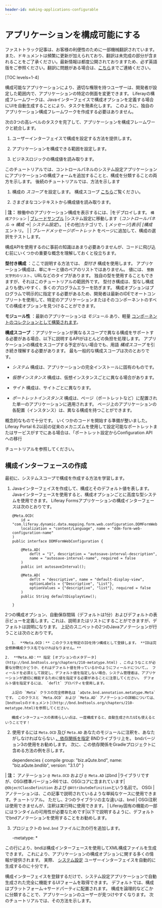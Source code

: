 ```yaml
---
header-id: making-applications-configurable
---
```


# アプリケーションを構成可能にする

<p class="alert alert-info"><span class="wysiwyg-color-blue120">ファストトラック記事は、お客様の利便性のために一部機械翻訳されています。また、ドキュメントは頻繁に更新が加えられており、翻訳は未完成の部分が含まれることをご了承ください。最新情報は都度公開されておりますため、必ず英語版をご参照ください。翻訳に問題がある場合は、<a href="mailto:support-content-jp@liferay.com">こちら</a>までご連絡ください。</span></p>

[TOC levels=1-4]

構成可能なアプリケーションにより、適切な権限を持つユーザーは、開発者が設定した範囲内で、アプリケーションの特定の側面を変更できます。 Liferayの構成フレームワークは、Javaインターフェイスで構成オプションを定義する場合にUIを自動生成することにより、タスクを簡素化します。 このように、独自のアプリケーション構成フレームワークを作成する必要はありません。

次の3つの高レベルのタスクを完了して、アプリケーションを構成フレームワークと統合します。

1.  ユーザーインターフェイスで構成を設定する方法を提供します。

2.  アプリケーションを構成できる範囲を設定します。

3.  ビジネスロジックの構成値を読み取ります。

このチュートリアルでは、コントロールパネルのシステム設定アプリケーションにアプリケーションの構成フォームを追加することと、構成を分類することの両方を示します。 後続のチュートリアルでは、方法を示します

1.  構成の *スコープ* を設定します。 構成スコープ [こちら](/docs/7-1/user/-/knowledge_base/u/system-settings#configuration-scope)ご覧ください。

2.  さまざまなコンテキストから構成値を読み取ります。

| **注：** 稼働中のアプリケーション構成を表示するには、|をデプロイします。 `構成アクション` | [ブレードサンプル](https://github.com/liferay/liferay-blade-samples/tree/7.1/gradle/apps/configuration-action) |システム設定に移動します（*コントロールパネル* → *構成* →| *システム設定*）。 [その他]カテゴリで、[ *メッセージ]表示| [構成* エントリ。 | | *ブレードメッセージポートレット* をページに追加して、構成の選択をテストします。

構成APIを使用するのに事前の知識はあまり必要ありませんが、コードに飛び込む前にいくつかの重要な概念を理解しておくと役立ちます。

**型付き構成** ：ここで説明する方法では、 *型付き* 構成を使用します。 アプリケーション構成は、単にキーと値のペアのリストではありません。 値には、 `整数` `文字列のリスト`、URLなどのタイプがあります。 独自の型を使用することもできますが、それはこのチュートリアルの範囲外です。 型付き構成は、型なし構成よりも使いやすく、多くのプログラムエラーを防ぎます。 構成オプションはプログラムで明示的に指定する必要があるため、開発者は最新のIDEでオートコンプリートを使用して、特定のアプリケーションまたはそのコンポーネントのすべての構成オプションを見つけることができます。

**モジュール性** ：最新のアプリケーションは *モジュール* あり、軽量 [コンポーネントのコレクションとして構築されます](/docs/7-1/tutorials/-/knowledge_base/t/fundamentals#components)。

**構成スコープ** ：アプリケーションが異なるスコープで異なる構成をサポートする必要がある場合、以下に説明するAPIがほとんどの負担を処理します。 アプリケーションの構成をスコープする予定がない場合でも、用語 *構成スコープ* を引き続き理解する必要があります。 最も一般的な構成スコープは次のとおりです。

  - *システム* 構成は、アプリケーションの完全インストールに固有のものです。

  - *仮想インスタンス* 構成は、仮想インスタンスごとに異なる場合があります。

  - *サイト* 構成は、サイトごとに異なります。

  - *ポートレットインスタンス* 構成は、ページ（ポートレットなど）に配置された単一のアプリケーションに適用されます。 ページ上のアプリケーションの各配置（インスタンス）は、異なる構成を持つことができます。

概念的なもので十分です。 いくつかのコードを開始する準備が整いました。 Liferay Portal 6.2以前の従来のメカニズムを使用して設定可能なポートレットまたはサービスがすでにある場合は、「ポートレット設定からConfiguration API</a> への移行

チュートリアルを参照してください。</p> 



## 構成インターフェースの作成

最初に、システムスコープで構成を作成する方法を学習します。

1.  Javaインターフェイスを作成して、構成とそのデフォルト値を表します。 Javaインターフェースを使用すると、構成オプションごとに高度な型システムを使用できます。 Liferay Formsアプリケーションの構成インターフェースは次のとおりです。
   
        @Meta.OCD(
            id = "com.liferay.dynamic.data.mapping.form.web.configuration.DDMFormWebConfiguration",
            localization = "content/Language", name = "ddm-form-web-configuration-name"
        )
        public interface DDMFormWebConfiguration {
       
            @Meta.AD(
                deflt = "1", description = "autosave-interval-description",
                name = "autosave-interval-name", required = false
            )
            public int autosaveInterval();
       
            @Meta.AD(
                deflt = "descriptive", name = "default-display-view",
                optionLabels = {"Descriptive", "List"},
                optionValues = {"descriptive", "list"}, required = false
            )
            public String defaultDisplayView();
       
        }
       
   
   2つの構成オプション、自動保存間隔（デフォルトは1分）およびデフォルトの表示ビューを定義します。これは、説明またはリストにすることができますが、デフォルトは説明になります。 上記のスニペットの2つのJavaアノテーションが行うことは次のとおりです。
   
       1.  **Meta.OCD：** このクラスを特定のIDを持つ構成として登録します。 **IDは完全修飾構成クラス名でなければなりません。**

    2.  **Meta.AD：** 指定 [オプションのメタデータ](http://bnd.bndtools.org/chapters/210-metatype.html) 、このようなことが必要な分野だかどうか、それはデフォルト値を持っているかのようにフィールドについて、。 フィールドを必須として設定し、デフォルト値を指定しない場合、システム管理者は、アプリケーションが適切に機能するために値を指定する必要があることに注意してください。 デフォルト値を指定するには、 `deflt` プロパティを使用します。
       
       上記の `Meta` クラスの完全修飾名は `aQute.bnd.annotation.metatype.Meta`です。 このクラスと `Meta.OCD` および `Meta.AD` アノテーションの詳細については、 [bndtoolsのドキュメント](http://bnd.bndtools.org/chapters/210-metatype.html)を参照してください。
       
       構成インターフェースの素晴らしい点は、一度構成すると、自動生成されたUIも使えるということです！

2.  使用するには `Meta.OCD` 及び `Meta.AD` あなたのモジュールに注釈を、あなたがしなければならない [、依存関係を指定](/docs/7-0/tutorials/-/knowledge_base/t/configuring-dependencies) BNDライブラリ上を。 bndバージョン3の使用をお勧めします。 次に、この依存関係をGradleプロジェクトに含める方法の例を示します。
   
       dependencies {
           compile group: "biz.aQute.bnd", name: "biz.aQute.bndlib", version: "3.1.0"
       }
       
   
   | **注：** アノテーション `@ Meta.OCD` および `@ Meta.AD` はbnd |ライブラリですが、OSGi標準バージョンR6では、OSGiコアに含まれています| `@ObjectClassDefinition` および `@AttributeDefinition`という名前で。 OSGi |アノテーションは、この記事で説明されているような単純なケースに使用できます。チュートリアル。 ただし、2つのライブラリの主な違いは、bnd | OSGi注釈は使用できませんが、注釈は実行時に使用できます。 | Liferay固有の機能の一部にはランタイムの可用性が必要なためです|以下で説明するように、デフォルトでbndアノテーションを使用することをお勧めします。

3.  プロジェクトの `bnd.bnd` ファイルに次の行を追加します。
   
       -metatype: *
       
   
   この行により、bndは構成インターフェースを使用してXML構成ファイルを生成できます。 これにより、アプリケーションの構成オプションに関する多くの情報が提供されます。 実際、 [システム設定](/docs/7-1/user/-/knowledge_base/u/system-settings) ユーザーインターフェイスを自動的に生成するのに十分です。

<!--[Figure 1: Navigate to the Control Panel and then click on *Configuration* &rarr; *System Settings*. Then click on *Platform* &rarr; *Third Party*, find the *Example configuration* link, and click on it.](../../images/example-configuration-system-settings.png)-->

構成インターフェイスを登録するだけで、システム設定アプリケーションで自動生成された完全に機能するUIフォームを取得できます。 デフォルトでは、構成はプラットフォーム→サードパーティに配置されます。 構成を論理的などこかに分類することで、アプリケーションのユーザーが見つけやすくなります。 次のチュートリアルでは、その方法を示します。
